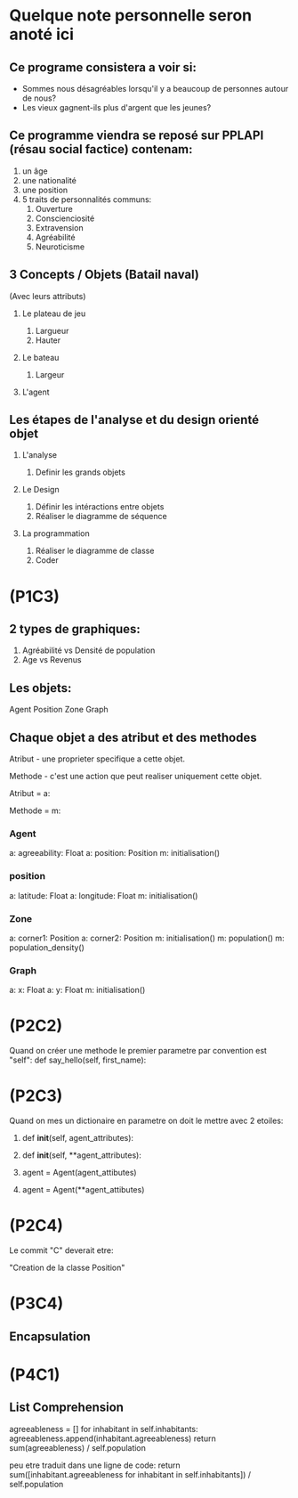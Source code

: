 # Quelque note personnelle seron anoté ici

## Ce programe consistera a voir si:

- Sommes nous désagréables lorsqu'il y a beaucoup de personnes autour de nous?
- Les vieux gagnent-ils plus d'argent que les jeunes?

## Ce programme viendra se reposé sur PPLAPI (résau social factice) contenam:

1. un âge
2. une nationalité
3. une position
4. 5 traits de personnalités communs:
    1. Ouverture
    2. Conscienciosité
    3. Extravension
    4. Agréabilité
    5. Neuroticisme

## 3 Concepts / Objets (Batail naval)
(Avec leurs attributs)

1. Le plateau de jeu
    1. Largueur
    2. Hauter

2. Le bateau
    1. Largeur

3. L'agent

## Les étapes de l'analyse et du design orienté objet

1. L'analyse
    1. Definir les grands objets

2. Le Design
    1. Définir les intéractions entre objets
    2. Réaliser le diagramme de séquence

3. La programmation
    1. Réaliser le diagramme de classe
    2. Coder

# (P1C3)

## 2 types de graphiques: 

1. Agréabilité vs Densité de population
2. Age vs Revenus

## Les objets:

Agent
Position
Zone
Graph

## Chaque objet a des atribut et des methodes

Atribut - une proprieter specifique a cette objet.

Methode - c'est une action que peut realiser uniquement cette objet.

Atribut = a:

Methode = m:

### Agent
a: agreeability: Float
a: position: Position
m: initialisation()

### position
a: latitude: Float
a: longitude: Float
m: initialisation()

### Zone
a: corner1: Position
a: corner2: Position
m: initialisation()
m: population()
m: population_density()

### Graph
a: x: Float
a: y: Float
m: initialisation()

# (P2C2)

Quand on créer une methode le premier parametre par convention est "self":
def say_hello(self, first_name):

# (P2C3)

Quand on mes un dictionaire en parametre on doit le mettre avec 2 etoiles:

1. def __init__(self, agent_attributes):
2. def __init__(self, **agent_attributes):

1. agent = Agent(agent_attibutes)
2. agent = Agent(**agent_attibutes)

# (P2C4)

Le commit "C" deverait etre:

"Creation de la classe Position"

# (P3C4)

## Encapsulation

# (P4C1)

## List Comprehension

agreeableness = []
for inhabitant in self.inhabitants:
    agreeableness.append(inhabitant.agreeableness)
return sum(agreeableness) / self.population

peu etre traduit dans une ligne de code:
return sum([inhabitant.agreeableness for inhabitant in self.inhabitants]) / self.population